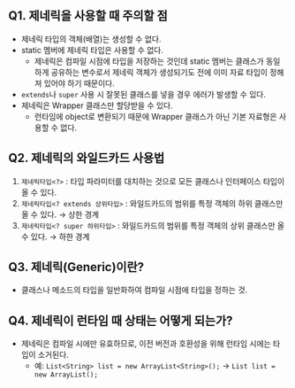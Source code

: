 ## Q1. 제네릭을 사용할 때 주의할 점
- 제네릭 타입의 객체(배열)는 생성할 수 없다.
- static 멤버에 제네릭 타입은 사용할 수 없다.
    - 제네릭은 컴파일 시점에 타입을 저장하는 것인데 static 멤버는 클래스가 동일하게 공유하는 변수로서 제네릭 객체가 생성되기도 전에 이미 자료 타입이 정해져 있어야 하기 때문이다.
- `extends`나 `super` 사용 시 잘못된 클래스를 넣을 경우 에러가 발생할 수 있다.
- 제네릭은 Wrapper 클래스만 할당받을 수 있다.
    - 런타임에 object로 변환되기 때문에 Wrapper 클래스가 아닌 기본 자료형은 사용할 수 없다.

## Q2. 제네릭의 와일드카드 사용법
1. `제네릭타입<?>` : 타입 파라미터를 대치하는 것으로 모든 클래스나 인터페이스 타입이 올 수 있다.
2. `제네릭타입<? extends 상위타입>` : 와일드카드의 범위를 특정 객체의 하위 클래스만 올 수 있다. → 상한 경계
3. `제네릭타입<? super 하위타입>` : 와일드카드의 범위를 특정 객체의 상위 클래스만 올 수 있다. → 하한 경계

## Q3. 제네릭(Generic)이란?
- 클래스나 메소드의 타입을 일반화하여 컴파일 시점에 타입을 정하는 것.

## Q4. 제네릭이 런타임 때 상태는 어떻게 되는가?
- 제네릭은 컴파일 시에만 유효하므로, 이전 버전과 호환성을 위해 런타임 시에는 타입이 소거된다.
    - 예: `List<String> list = new ArrayList<String>();` → `List list = new ArrayList();`
